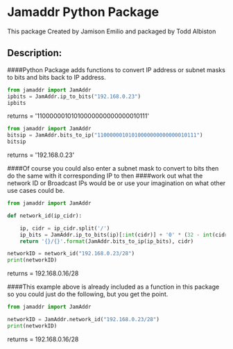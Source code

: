 # Jamaddr Python Package

This package Created by Jamison Emilio and packaged by Todd Albiston

## Description:
####Python Package adds functions to convert IP address or subnet masks to bits and bits back to IP address.


```python
from jamaddr import JamAddr
ipbits = JamAddr.ip_to_bits("192.168.0.23")
ipbits
```

returns = '11000000101010000000000000010111'

```python
from jamaddr import JamAddr
bitsip = JamAddr.bits_to_ip("11000000101010000000000000010111")
bitsip
```

returns = '192.168.0.23'

####Of course you could also enter a subnet mask to convert to bits then do the same with it corresponding IP to then
####work out what the network ID or Broadcast IPs would be or use your imagination on what other use cases could be.

```python
from jamaddr import JamAddr

def network_id(ip_cidr):

    ip, cidr = ip_cidr.split('/')
    ip_bits = JamAddr.ip_to_bits(ip)[:int(cidr)] + '0' * (32 - int(cidr))
    return '{}/{}'.format(JamAddr.bits_to_ip(ip_bits), cidr)

networkID = network_id("192.168.0.23/28")
print(networkID)
```
returns = 192.168.0.16/28

####This example above is already included as a function in this package so you could just do the following, but you get the point. 

```python
from jamaddr import JamAddr

networkID = JamAddr.network_id("192.168.0.23/28")
print(networkID)

```
returns = 192.168.0.16/28